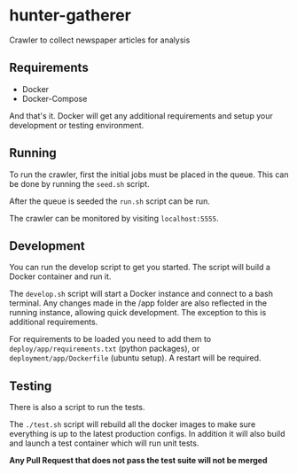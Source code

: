# hunter-gatherer
Crawler to collect newspaper articles for analysis

Requirements
------------
* Docker
* Docker-Compose

And that's it. Docker will get any additional requirements and setup your development or testing environment.

Running
-------
To run the crawler, first the initial jobs must be placed in the queue. This can be done by running the ```seed.sh``` script.

After the queue is seeded the ```run.sh``` script can be run.

The crawler can be monitored by visiting ```localhost:5555```.

Development
-----------
You can run the develop script to get you started. The script will build a Docker container and run it.

The ```develop.sh``` script will start a Docker instance and connect to a bash terminal. Any changes made in the /app folder are also reflected in the running instance, allowing quick development. The exception to this is additional requirements.

For requirements to be loaded you need to add them to `deploy/app/requirements.txt` (python packages), or `deployment/app/Dockerfile` (ubuntu setup). A restart will be required.

Testing
-------
There is also a script to run the tests.

The ```./test.sh``` script will rebuild all the docker images to make sure everything is up to the latest production configs. In addition it will also build and launch a test container which will run unit tests.

**Any Pull Request that does not pass the test suite will not be merged**
